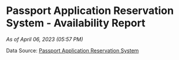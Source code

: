 # Passport Application Reservation System - Availability Report

*As of April 06, 2023 (05:57 PM)*

Data Source: [Passport Application Reservation System](https://eservices.immigration.gov.lk:8443/appointment/pages/reservationApplication.xhtml)